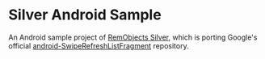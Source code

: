 # Silver Android Sample

An Android sample project of [RemObjects Silver](http://www.elementscompiler.com/elements/silver/), 
which is porting Google's official
[android-SwipeRefreshListFragment](https://github.com/googlesamples/android-SwipeRefreshListFragment) repository.
